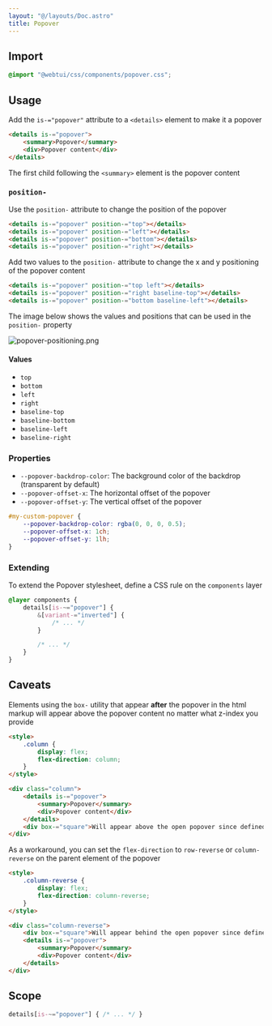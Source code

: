 ```yaml
---
layout: "@/layouts/Doc.astro"
title: Popover
---
```


## Import

```css
@import "@webtui/css/components/popover.css";
```

## Usage

Add the `is-="popover"` attribute to a `<details>` element to make it a popover

```html
<details is-="popover">
    <summary>Popover</summary>
    <div>Popover content</div>
</details>
```

The first child following the `<summary>` element is the popover content

### `position-`

Use the `position-` attribute to change the position of the popover

```html
<details is-="popover" position-="top"></details>
<details is-="popover" position-="left"></details>
<details is-="popover" position-="bottom"></details>
<details is-="popover" position-="right"></details>
```

Add two values to the `position-` attribute to change the x and y positioning of the popover content

```html
<details is-="popover" position-="top left"></details>
<details is-="popover" position-="right baseline-top"></details>
<details is-="popover" position-="bottom baseline-left"></details>
```

The image below shows the values and positions that can be used in the `position-` property

![popover-positioning.png](../../assets/popover-positioning.png)

#### Values

- `top`
- `bottom`
- `left`
- `right`
- `baseline-top`
- `baseline-bottom`
- `baseline-left`
- `baseline-right`

### Properties

- `--popover-backdrop-color`: The background color of the backdrop (transparent by default)
- `--popover-offset-x`: The horizontal offset of the popover
- `--popover-offset-y`: The vertical offset of the popover

```css
#my-custom-popover {
    --popover-backdrop-color: rgba(0, 0, 0, 0.5);
    --popover-offset-x: 1ch;
    --popover-offset-y: 1lh;
}
```

### Extending

To extend the Popover stylesheet, define a CSS rule on the `components` layer

```css
@layer components {
    details[is-~="popover"] {
        &[variant-="inverted"] {
            /* ... */
        }

        /* ... */
    }
}
```

## Caveats

Elements using the `box-` utility that appear **after** the popover in the html markup will appear above the popover content no matter what z-index you provide

```html
<style>
    .column {
        display: flex;
        flex-direction: column;
    }
</style>

<div class="column">
    <details is-="popover">
        <summary>Popover</summary>
        <div>Popover content</div>
    </details>
    <div box-="square">Will appear above the open popover since defined after it in the html</div>
</div>
```

As a workaround, you can set the `flex-direction` to `row-reverse` or `column-reverse` on the parent element of the popover

```html
<style>
    .column-reverse {
        display: flex;
        flex-direction: column-reverse;
    }
</style>

<div class="column-reverse">
    <div box-="square">Will appear behind the open popover since defined before it in the html</div>
    <details is-="popover">
        <summary>Popover</summary>
        <div>Popover content</div>
    </details>
</div>
```

## Scope

```css
details[is-~="popover"] { /* ... */ }
```
